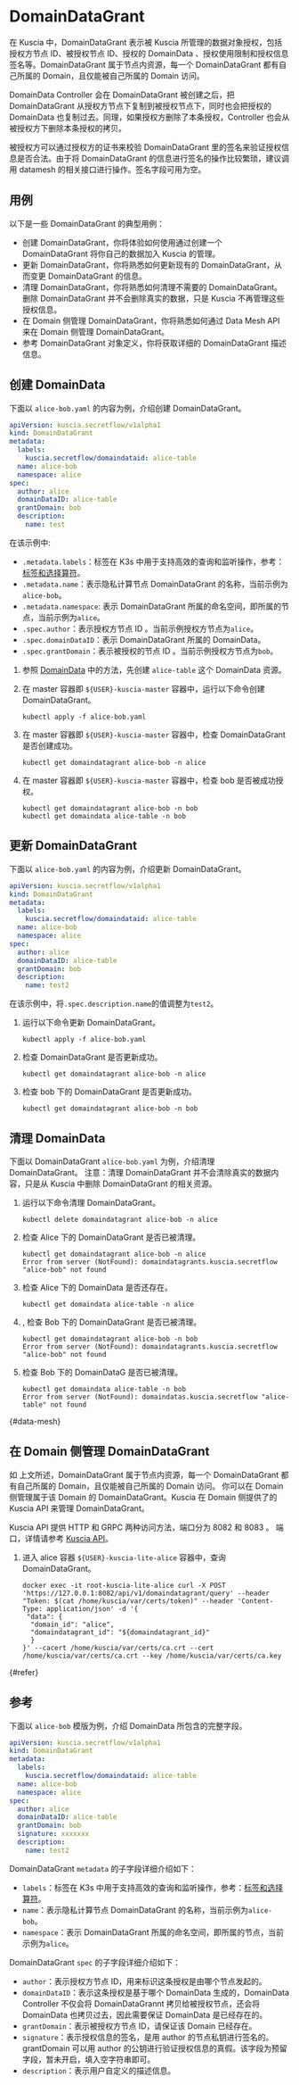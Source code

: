 # DomainDataGrant

在 Kuscia 中，DomainDataGrant 表示被 Kuscia 所管理的数据对象授权，包括 授权方节点 ID、被授权节点 ID、授权的 DomainData 、授权使用限制和授权信息签名等。DomainDataGrant 属于节点内资源，每一个 DomainDataGrant 都有自己所属的 Domain，且仅能被自己所属的 Domain 访问。

DomainData Controller 会在 DomainDataGrant 被创建之后，把 DomainDataGrant 从授权方节点下复制到被授权节点下，同时也会把授权的 DomainData 也复制过去。同理，如果授权方删除了本条授权，Controller 也会从被授权方下删除本条授权的拷贝。

被授权方可以通过授权方的证书来校验 DomainDataGrant 里的签名来验证授权信息是否合法。由于将 DomainDataGrant 的信息进行签名的操作比较繁琐，建议调用 datamesh 的相关接口进行操作。签名字段可用为空。

## 用例

以下是一些 DomainDataGrant 的典型用例：

- 创建 DomainDataGrant，你将体验如何使用通过创建一个 DomainDataGrant 将你自己的数据加入 Kuscia 的管理。
- 更新 DomainDataGrant，你将熟悉如何更新现有的 DomainDataGrant，从而变更 DomainDataGrant 的信息。
- 清理 DomainDataGrant，你将熟悉如何清理不需要的 DomainDataGrant。删除 DomainDataGrant 并不会删除真实的数据，只是 Kuscia 不再管理这些授权信息。
- 在 Domain 侧管理 DomainDataGrant，你将熟悉如何通过 Data Mesh API 来在 Domain 侧管理 DomainDataGrant。
- 参考 DomainDataGrant 对象定义，你将获取详细的 DomainDataGrant 描述信息。

## 创建 DomainData

下面以 `alice-bob.yaml` 的内容为例，介绍创建 DomainDataGrant。

```yaml
apiVersion: kuscia.secretflow/v1alpha1
kind: DomainDataGrant
metadata:
  labels:
    kuscia.secretflow/domaindataid: alice-table
  name: alice-bob
  namespace: alice
spec:
  author: alice
  domainDataID: alice-table
  grantDomain: bob
  description:
    name: test
```

在该示例中:

- `.metadata.labels`：标签在 K3s 中用于支持高效的查询和监听操作，参考：[标签和选择算符](https://kubernetes.io/zh-cn/docs/concepts/overview/working-with-objects/labels/)。
- `.metadata.name`：表示隐私计算节点 DomainDataGrant 的名称，当前示例为`alice-bob`。
- `.metadata.namespace`: 表示 DomainDataGrant 所属的命名空间，即所属的节点，当前示例为`alice`。
- `.spec.author`：表示授权方节点 ID 。当前示例授权方节点为`alice`。
- `.spec.domainDataID`：表示 DomainDataGrant 所属的 DomainData。
- `.spec.grantDomain`：表示被授权的节点 ID 。当前示例授权方节点为`bob`。

1. 参照 [DomainData](./domaindata_cn.md) 中的方法，先创建 `alice-table` 这个 DomainData 资源。

2. 在 master 容器即 `${USER}-kuscia-master` 容器中，运行以下命令创建 DomainDataGrant。

    ```shell
    kubectl apply -f alice-bob.yaml
    ```

3. 在 master 容器即 `${USER}-kuscia-master` 容器中，检查 DomainDataGrant 是否创建成功。

    ```shell
    kubectl get domaindatagrant alice-bob -n alice
    ```

4. 在 master 容器即 `${USER}-kuscia-master` 容器中，检查 bob 是否被成功授权。

    ```shell
    kubectl get domaindatagrant alice-bob -n bob
    kubectl get domaindata alice-table -n bob
    ```

## 更新 DomainDataGrant

下面以 `alice-bob.yaml` 的内容为例，介绍更新 DomainDataGrant。

```yaml
apiVersion: kuscia.secretflow/v1alpha1
kind: DomainDataGrant
metadata:
  labels:
    kuscia.secretflow/domaindataid: alice-table
  name: alice-bob
  namespace: alice
spec:
  author: alice
  domainDataID: alice-table
  grantDomain: bob
  description:
    name: test2
```

在该示例中，将`.spec.description.name`的值调整为`test2`。

1. 运行以下命令更新 DomainDataGrant。

    ```shell
    kubectl apply -f alice-bob.yaml
    ```

2. 检查 DomainDataGrant 是否更新成功。

    ```shell
    kubectl get domaindatagrant alice-bob -n alice
    ```

3. 检查 bob 下的 DomainDataGrant 是否更新成功。

    ```shell
    kubectl get domaindatagrant alice-bob -n bob
    ```

## 清理 DomainData

下面以 DomainDataGrant `alice-bob.yaml` 为例，介绍清理 DomainDataGrant。
注意：清理 DomainDataGrant 并不会清除真实的数据内容，只是从 Kuscia 中删除 DomainDataGrant 的相关资源。

1. 运行以下命令清理 DomainDataGrant。

    ```shell
    kubectl delete domaindatagrant alice-bob -n alice
    ```

2. 检查 Alice 下的 DomainDataGrant 是否已被清理。

    ```shell
    kubectl get domaindatagrant alice-bob -n alice
    Error from server (NotFound): domaindatagrants.kuscia.secretflow "alice-bob" not found
    ```

3. 检查 Alice 下的 DomainData 是否还存在。

    ```shell
    kubectl get domaindata alice-table -n alice
    ```

4. , 检查 Bob 下的 DomainDataGrant 是否已被清理。

    ```shell
    kubectl get domaindatagrant alice-bob -n bob
    Error from server (NotFound): domaindatagrants.kuscia.secretflow "alice-bob" not found
    ```

5. 检查 Bob 下的 DomainDataG 是否已被清理。

    ```shell
    kubectl get domaindata alice-table -n bob
    Error from server (NotFound): domaindatas.kuscia.secretflow "alice-table" not found
    ```

{#data-mesh}

## 在 Domain 侧管理 DomainDataGrant

如 上文所述，DomainDataGrant 属于节点内资源，每一个 DomainDataGrant 都有自己所属的 Domain，且仅能被自己所属的 Domain 访问。
你可以在 Domain 侧管理属于该 Domain 的 DomainDataGrant。Kuscia 在 Domain 侧提供了的 Kuscia API 来管理 DomainDataGrant。

Kuscia API 提供 HTTP 和 GRPC 两种访问方法，端口分为 8082 和 8083 。
端口，详情请参考 [Kuscia API](../apis/domaindatagrant_cn.md)。

1. 进入 alice 容器 `${USER}-kuscia-lite-alice` 容器中，查询 DomainDataGrant。

    ```shell
    docker exec -it root-kuscia-lite-alice curl -X POST 'https://127.0.0.1:8082/api/v1/domaindatagrant/query' --header "Token: $(cat /home/kuscia/var/certs/token)" --header 'Content-Type: application/json' -d '{
     "data": {
      "domain_id": "alice",
      "domaindatagrant_id": "${domaindatagrant_id}"
      }
    }' --cacert /home/kuscia/var/certs/ca.crt --cert /home/kuscia/var/certs/ca.crt --key /home/kuscia/var/certs/ca.key
    ```

{#refer}

## 参考

下面以 `alice-bob` 模版为例，介绍 DomainData 所包含的完整字段。

```yaml
apiVersion: kuscia.secretflow/v1alpha1
kind: DomainDataGrant
metadata:
  labels:
    kuscia.secretflow/domaindataid: alice-table
  name: alice-bob
  namespace: alice
spec:
  author: alice
  domainDataID: alice-table
  grantDomain: bob
  signature: xxxxxxx
  description:
    name: test2
```

DomainDataGrant `metadata` 的子字段详细介绍如下：

- `labels`：标签在 K3s 中用于支持高效的查询和监听操作，参考：[标签和选择算符](https://kubernetes.io/zh-cn/docs/concepts/overview/working-with-objects/labels/)。
- `name`：表示隐私计算节点 DomainDataGrant 的名称，当前示例为`alice-bob`。
- `namespace`：表示 DomainDataGrant 所属的命名空间，即所属的节点，当前示例为`alice`。

DomainDataGrant `spec` 的子字段详细介绍如下：

- `author`：表示授权方节点 ID，用来标识这条授权是由哪个节点发起的。
- `domainDataID`：表示这条授权是基于哪个 DomainData 生成的，DomainData Controller 不仅会将 DomainDataGrannt 拷贝给被授权节点，还会将 DomainData 也拷贝过去，因此需要保证 DomainData 是已经存在的。
- `grantDomain`：表示被授权方节点 ID，请保证该 Domain 已经存在。
- `signature`：表示授权信息的签名，是用 author 的节点私钥进行签名的。grantDomain 可以用 author 的公钥进行验证授权信息的真假。该字段为预留字段，暂未开启，填入空字符串即可。
- `description`：表示用户自定义的描述信息。
